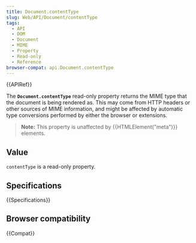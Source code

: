 ```yaml
---
title: Document.contentType
slug: Web/API/Document/contentType
tags:
  - API
  - DOM
  - Document
  - MIME
  - Property
  - Read-only
  - Reference
browser-compat: api.Document.contentType
---
```

{{APIRef}}

The **`Document.contentType`** read-only property returns the
MIME type that the document is being rendered as. This may come from HTTP headers or
other sources of MIME information, and might be affected by automatic type conversions
performed by either the browser or extensions.

> **Note:** This property is unaffected by {{HTMLElement("meta")}}
> elements.

## Value

`contentType` is a read-only property.

## Specifications

{{Specifications}}

## Browser compatibility

{{Compat}}
